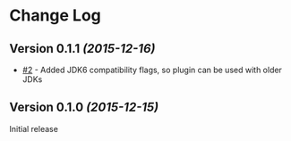 Change Log
==========

Version 0.1.1 *(2015-12-16)*
----------------------------
* [#2](https://github.com/paveldudka/JacocoEverywhere/issues/2) - Added JDK6 compatibility flags, so plugin can be used with older JDKs

Version 0.1.0 *(2015-12-15)*
----------------------------

Initial release
